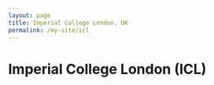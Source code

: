 ```yaml
---
layout: page
title: Imperial College London, UK
permalink: /my-site/icl
---
```

# Imperial College London (ICL)
